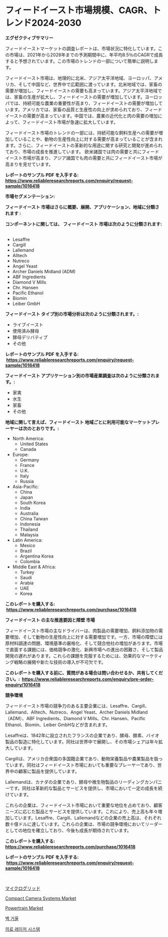 <p><h1>フィードイースト市場規模、CAGR、トレンド2024-2030</h1></p><p><strong>エグゼクティブサマリー</strong></p>
<p><p>フィードイーストマーケットの調査レポートは、市場状況に特化しています。この市場は、2021年から2028年までの予測期間中に、年平均8.5％のCAGRで成長すると予想されています。この市場のトレンドの一部について簡単に説明します。</p><p>フィードイースト市場は、地理的に北米、アジア太平洋地域、ヨーロッパ、アメリカ、そして中国など、世界中で広範囲に渡っています。北米地域では、家畜の需要が増加し、フィードイーストの需要も高まっています。アジア太平洋地域では、家畜の生産が拡大し、フィードイーストの需要が増加しています。ヨーロッパでは、持続可能な農業の重要性が高まり、フィードイーストの需要が増加しています。アメリカでは、家畜の品質と生産性の向上が求められており、フィードイーストの需要が高まっています。中国では、農業の近代化と肉の需要の増加によって、フィードイースト市場が急速に拡大しています。</p><p>フィードイースト市場のトレンドの一部には、持続可能な飼料生産への需要が増加していることや、動物の生産性向上に対する需要が高まっていることが含まれます。さらに、フィードイーストの革新的な用途に関する研究と開発が進められており、市場の成長を推進しています。 欧米諸国では肉の需要と共にフィードイースト市場が高まり、アジア諸国でも肉の需要と共にフィードイースト市場が高まりを見せています。</p></p>
<p><strong>レポートのサンプル PDF を入手する: <a href="https://www.reliableresearchreports.com/enquiry/request-sample/1016418">https://www.reliableresearchreports.com/enquiry/request-sample/1016418</a></strong></p>
<p><strong>市場セグメンテーション:</strong></p>
<p><strong> フィードイースト 市場はさらに概要、展開、アプリケーション、地域に分類されます :</strong></p>
<p><strong>コンポーネントに関しては、 フィードイースト 市場は次のように分類されます: &nbsp;</strong></p>
<p><ul><li>Lesaffre</li><li>Cargill</li><li>Lallemand</li><li>Alltech</li><li>Nutreco</li><li>Angel Yeast</li><li>Archer Daniels Midland (ADM)</li><li>ABF Ingredients</li><li>Diamond V Mills</li><li>Chr. Hansen</li><li>Pacific Ethanol</li><li>Biomin</li><li>Leiber GmbH</li></ul></p>
<p><strong> フィードイースト タイプ別の市場分析は次のように分類されます。:</strong></p>
<p><ul><li>ライブイースト</li><li>使用済み酵母</li><li>酵母デリバティブ</li><li>その他</li></ul></p>
<p><strong>レポートのサンプル PDF を入手する: &nbsp;<a href="https://www.reliableresearchreports.com/enquiry/request-sample/1016418">https://www.reliableresearchreports.com/enquiry/request-sample/1016418</a></strong></p>
<p><strong> フィードイースト アプリケーション別の市場産業調査は次のように分類されます。:</strong></p>
<p><ul><li>家禽</li><li>水生</li><li>家畜</li><li>その他</li></ul></p>
<p><strong>地域に関して言えば、フィードイースト 地域ごとに利用可能なマーケットプレーヤーは次のとおりです。:</strong></p>
<p><ul>
    <li>
        North America:
        <ul>
            <li>United States</li>
            <li>Canada</li>
        </ul>
    </li>
    <li>
        Europe:
        <ul>
            <li>Germany</li>
            <li>France</li>
            <li>U.K.</li>
            <li>Italy</li>
            <li>Russia</li>
        </ul>
    </li>
    <li>
        Asia-Pacific:
        <ul>
            <li>China</li>
            <li>Japan</li>
            <li>South Korea</li>
            <li>India</li>
            <li>Australia</li>
            <li>China Taiwan</li>
            <li>Indonesia</li>
            <li>Thailand</li>
            <li>Malaysia</li>
        </ul>
    </li>
    <li>
        Latin America:
        <ul>
            <li>Mexico</li>
            <li>Brazil</li>
            <li>Argentina Korea</li>
            <li>Colombia</li>
        </ul>
    </li>
    <li>
        Middle East & Africa:
        <ul>
            <li>Turkey</li>
            <li>Saudi</li>
            <li>Arabia</li>
            <li>UAE</li>
            <li>Korea</li>
        </ul>
    </li>
    </ul></p>
<p><strong>このレポートを購入する: &nbsp;<a href="https://www.reliableresearchreports.com/purchase/1016418">https://www.reliableresearchreports.com/purchase/1016418</a></strong></p>
<p><strong>フィードイースト の主な推進要因と障壁 市場</strong></p>
<p><p>フィードイースト市場の主なドライバーは、肉製品の需要増加、飼料添加物の需要増加、そして動物の生産性向上に対する需要増加です。一方、市場の障壁には原材料調達の問題、環境基準の厳格化、そして競合他社の増加があります。市場で直面する課題には、価格競争の激化、新興市場への進出の困難さ、そして製品開発の遅れがあります。これらの課題を克服するためには、効果的なマーケティング戦略の展開や新たな技術の導入が不可欠です。</p></p>
<p><strong>このレポートを購入する前に、質問がある場合は問い合わせるか、共有してください。:&nbsp; <a href="https://www.reliableresearchreports.com/enquiry/pre-order-enquiry/1016418">https://www.reliableresearchreports.com/enquiry/pre-order-enquiry/1016418</a></strong></p>
<p><strong>競争環境</strong></p>
<p><p>フィードイースト市場の競争力のある主要企業には、Lesaffre、Cargill、Lallemand、Alltech、Nutreco、Angel Yeast、Archer Daniels Midland（ADM）、ABF Ingredients、Diamond V Mills、Chr. Hansen、Pacific Ethanol、Biomin、Leiber GmbHなどが含まれます。</p><p>Lesaffreは、1842年に設立されたフランスの企業であり、酵母、酵素、バイオ製品の製造に特化しています。同社は世界中で展開し、その市場シェアは年々拡大しています。 </p><p>Cargillは、アメリカ合衆国の多国籍企業であり、動物栄養製品や農業製品を扱っています。同社はフィードイースト市場においても重要なプレーヤーであり、世界中の顧客に製品を提供しています。</p><p>Lallemandは、カナダの企業であり、酵母や微生物製品のリーディングカンパニーです。同社は革新的な製品とサービスを提供し、市場において一定の成長を続けています。</p><p>これらの企業は、フィードイースト市場において重要な地位を占めており、顧客ニーズに応じた製品とサービスを提供しています。これにより、売上高も年々増加しています。Lesaffre、Cargill、Lallemandなどの企業の売上高は、それぞれ数十億ドルに達しています。これらの企業は、市場の競争環境においてリーダーとしての地位を確立しており、今後も成長が期待されています。</p></p>
<p><strong>このレポートを購入する: &nbsp; <a href="https://www.reliableresearchreports.com/purchase/1016418">https://www.reliableresearchreports.com/purchase/1016418</a></strong></p>
<p><strong>レポートのサンプル PDF を入手する: &nbsp;<a href="https://www.reliableresearchreports.com/enquiry/request-sample/1016418">https://www.reliableresearchreports.com/enquiry/request-sample/1016418</a></strong><strong></strong></p>
<p>&nbsp;</p>
<p><p><a href="https://medium.com/@nofrinla/%E3%83%9E%E3%82%A4%E3%82%AF%E3%83%AD%E3%82%B0%E3%83%AA%E3%83%83%E3%83%89%E5%B8%82%E5%A0%B4%E3%81%AE%E6%B4%9E%E5%AF%9F-%E5%B8%82%E5%A0%B4%E3%83%88%E3%83%AC%E3%83%B3%E3%83%89-%E6%88%90%E9%95%B7-2024%E5%B9%B4%E3%81%8B%E3%82%892031%E5%B9%B4%E3%81%BE%E3%81%A7%E3%81%AE%E4%BA%88%E6%B8%AC-c613edbc8259">マイクログリッド</a></p><p><a href="https://issuu.com/reportprime-2/docs/compact-camera-systems-market-size-2030.pptx">Compact Camera Systems Market</a></p><p><a href="https://github.com/vimar16th/Market-Research-Report-List-3/blob/main/powertrain-market.md">Powertrain Market</a></p><p><a href="https://medium.com/@rennessvutianitiswdpxaixh/%EB%B2%BD-%EA%B1%B0%EC%9A%B8-%EC%8B%9C%EC%9E%A5-%EC%A0%90%EC%9C%A0%EC%9C%A8-%EC%A7%84%ED%99%94-%EB%B0%8F-%EC%8B%9C%EC%9E%A5-%EC%84%B1%EC%9E%A5-%ED%8A%B8%EB%A0%8C%EB%93%9C-2024-2031-82ca0458f627">벽 거울</a></p><p><a href="https://github.com/vsnao330707/Market-Research-Report-List-1/blob/main/8845079188401.md">의료 레이저 시스템</a></p></p>